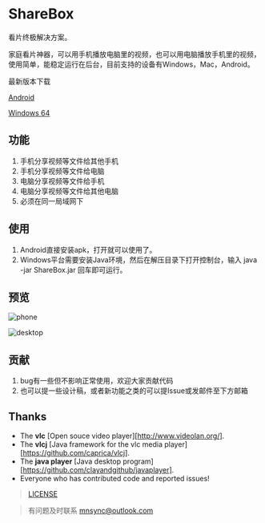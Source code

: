 # ShareBox

看片终极解决方案。

家庭看片神器，可以用手机播放电脑里的视频，也可以用电脑播放手机里的视频，使用简单，能稳定运行在后台，目前支持的设备有Windows，Mac，Android。

最新版本下载 

[Android](https://github.com/Kerr1Gan/ShareBox/releases/download/master/share-release.apk)

[Windows 64](http://www.fleshapps.com/ShareBox_Win.zip)

功能
--------
1. 手机分享视频等文件给其他手机
2. 手机分享视频等文件给电脑
3. 电脑分享视频等文件给手机
4. 电脑分享视频等文件给其他电脑
5. 必须在同一局域网下

使用
--------
1. Android直接安装apk，打开就可以使用了。
2. Windows平台需要安装Java环境，然后在解压目录下打开控制台，输入 java -jar ShareBox.jar 回车即可运行。


预览
--------
![phone](https://kerr1gan.github.io/sharebox/mobile.png)

![desktop](https://kerr1gan.github.io/sharebox/desktop.png)

贡献
--------
1. bug有一些但不影响正常使用，欢迎大家贡献代码
2. 也可以提一些设计稿，或者新功能之类的可以提Issue或发邮件至下方邮箱

Thanks
------
* The **vlc** [Open souce video player][http://www.videolan.org/].
* The **vlcj** [Java framework for the vlc media player][https://github.com/caprica/vlcj].
* The **java player** [Java desktop program][https://github.com/clayandgithub/javaplayer].
* Everyone who has contributed code and reported issues!

> [LICENSE](https://github.com/Kerr1Gan/ShareBox/blob/master/LICENSE)

> 有问题及时联系 mnsync@outlook.com
